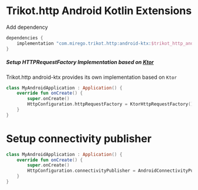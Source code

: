 # Trikot.http Android Kotlin Extensions

Add dependency
```groovy
dependencies {
    implementation "com.mirego.trikot.http:android-ktx:$trikot_http_android_ktx_version"
}
```

##### Setup HTTPRequestFactory Implementation based on [Ktor](https://github.com/ktorio/ktor)
Trikot.http android-ktx provides its own implementation based on `Ktor`

```kotlin
class MyAndroidApplication : Application() {
    override fun onCreate() {
        super.onCreate()
        HttpConfiguration.httpRequestFactory = KtorHttpRequestFactory()
    }
}
```

# Setup connectivity publisher
```kotlin
class MyAndroidApplication : Application() {
    override fun onCreate() {
        super.onCreate()
        HttpConfiguration.connectivityPublisher = AndroidConnectivityPublisher(this).distinctUntilChanged()
    }
}
```
